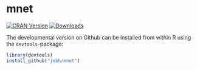 # mnet

[![CRAN
Version](http://www.r-pkg.org/badges/version/mnet)](https://cran.r-project.org/package=mnet)
[![Downloads](https://cranlogs.r-pkg.org/badges/mnet)](https://cran.r-project.org/package=mnet)

The developmental version on Github can be installed from within R using the `devtools`-package:

```r
library(devtools)
install_github("jmbh/mnet")
```
